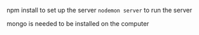 npm install to set up the server 
`nodemon server` to run the server

mongo is needed to be installed on the computer
